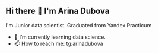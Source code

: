 ## Hi there 👋 I'm Arina Dubova
I'm Junior data scientist. Graduated from Yandex Practicum.

- 🌱 I’m currently learning data science.
- 📫 How to reach me: tg:arinadubova 
<!--
**arinadubova/arinadubova** is a ✨ _special_ ✨ repository because its `README.md` (this file) appears on your GitHub profile.

I'm Junior data scientist. Graduated from Yandex Practicum.

- 🌱 I’m currently learning data science.
- 📫 How to reach me: tg:arinadubova
-->
